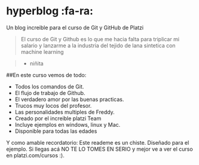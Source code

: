 # hyperblog :fa-ra:
Un blog increible para el curso de Git y GitHub de Platzi
>El curso de Git y Github es lo que me hacia falta para triplicar mi salario y lanzarme a la industria del tejido de lana  sintetica con machine learning

>- niñita

##En este curso vemos de todo:
* Todos los comandos de Git.
* El flujo de trabajo de Github.
* El verdadero amor por las buenas practicas.
* Trucos muy locos del profesor.
* Las personalidades multiples de Freddy.
* Creado por el increible platzi Team
* Incluye ejemplos en windows, linux y Mac.
* Disponible para todas las edades

Y como amable recordatorio: Este reademe es un chiste. Diseñado para el ejemplo. Si llegas acá NO TE LO TOMES EN SERIO  y mejor ve a ver el curso en platzi.com/cursos :).